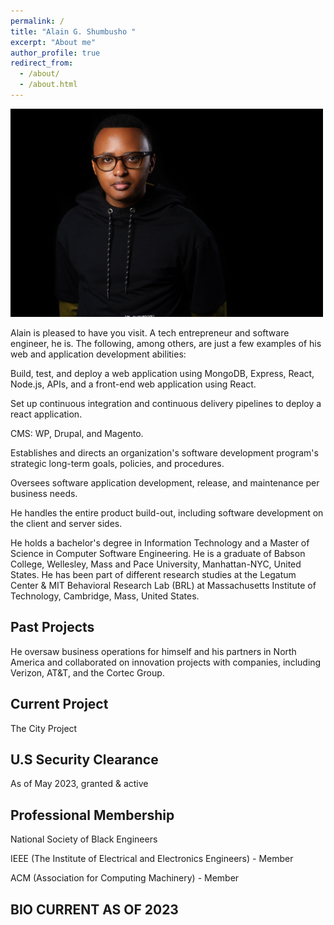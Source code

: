 ```yaml
---
permalink: /
title: "Alain G. Shumbusho " 
excerpt: "About me"
author_profile: true
redirect_from: 
  - /about/
  - /about.html
---
```



<img src="images/Headshotwoo.jpg" alt="" width="500" height="333">

Alain is pleased to have you visit. A tech entrepreneur and software engineer, he is. The following, among others, are just a few examples of his web and application development abilities:

Build, test, and deploy a web application using MongoDB, Express, React, Node.js, APIs, and a front-end web application using React.

Set up continuous integration and continuous delivery pipelines to deploy a react application.

CMS: WP, Drupal, and Magento.

Establishes and directs an organization's software development program's strategic long-term goals, policies, and procedures.

Oversees software application development, release, and maintenance per business needs.

He handles the entire product build-out, including software development on the client and server sides.

He holds a bachelor's degree in Information Technology and a Master of Science in Computer Software Engineering. He is a graduate of Babson College, Wellesley, Mass and Pace University, Manhattan-NYC, United States. He has been part of different research studies at the Legatum Center & MIT Behavioral Research Lab (BRL) at Massachusetts Institute of Technology, Cambridge, Mass, United States.


## Past Projects
He oversaw business operations for himself and his partners in North America and collaborated on innovation projects with companies, including Verizon, AT&T, and the Cortec Group.


## Current Project

The City Project


## U.S Security Clearance

As of May 2023, granted & active


## Professional Membership 

National Society of Black Engineers

IEEE (The Institute of Electrical and Electronics Engineers) - Member

ACM (Association for Computing Machinery) - Member


## BIO CURRENT AS OF 2023

                                                     
